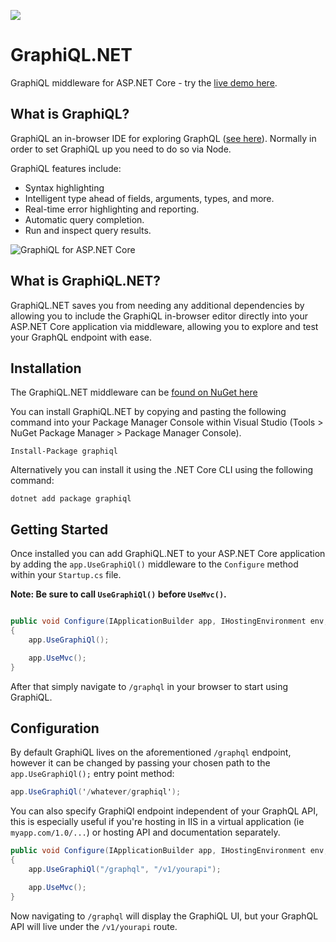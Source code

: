 ![](https://raw.githubusercontent.com/JosephWoodward/graphiql-dotnet/master/assets/logo_128_128.png)

# GraphiQL.NET

GraphiQL middleware for ASP.NET Core - try the [live demo here](http://graphql.org/swapi-graphql/).

## What is GraphiQL?

GraphiQL an in-browser IDE for exploring GraphQL ([see here]( https://github.com/graphql/graphiql)). Normally in order to set GraphiQL up you need to do so via Node.

GraphiQL features include:

- Syntax highlighting
- Intelligent type ahead of fields, arguments, types, and more.
- Real-time error highlighting and reporting.
- Automatic query completion.
- Run and inspect query results.

![GraphiQL for ASP.NET Core](https://raw.githubusercontent.com/JosephWoodward/graphiql-dotnet/master/assets/screenshot.png)

## What is GraphiQL.NET?

GraphiQL.NET saves you from needing any additional dependencies by allowing you to include the GraphiQL in-browser editor directly into your ASP.NET Core application via middleware, allowing you to explore and test your GraphQL endpoint with ease.

## Installation

The GraphiQL.NET middleware can be [found on NuGet here](https://www.nuget.org/packages/graphiql/)

You can install GraphiQL.NET by copying and pasting the following command into your Package Manager Console within Visual Studio (Tools > NuGet Package Manager > Package Manager Console).

```
Install-Package graphiql
```

Alternatively you can install it using the .NET Core CLI using the following command:

```
dotnet add package graphiql
```

## Getting Started

Once installed you can add GraphiQL.NET to your ASP.NET Core application by adding the `app.UseGraphiQl()` middleware to the `Configure` method within your `Startup.cs` file.

**Note: Be sure to call `UseGraphiQl()` before `UseMvc()`.**

```csharp

public void Configure(IApplicationBuilder app, IHostingEnvironment env, ILoggerFactory loggerFactory)
{
    app.UseGraphiQl();

    app.UseMvc();
}
```

After that simply navigate to `/graphql` in your browser to start using GraphiQL.

## Configuration

By default GraphiQL lives on the aforementioned `/graphql` endpoint, however it can be changed by passing your chosen path to the `app.UseGraphiQl();` entry point method:

```csharp
app.UseGraphiQl('/whatever/graphiql');
```

You can also specify GraphiQl endpoint independent of your GraphQL API, this is especially useful if you're hosting in IIS in a virtual application (ie `myapp.com/1.0/...`) or hosting API and documentation separately.

```csharp
public void Configure(IApplicationBuilder app, IHostingEnvironment env, ILoggerFactory loggerFactory)
{
    app.UseGraphiQl("/graphql", "/v1/yourapi");

    app.UseMvc();
}
```

Now navigating to `/graphql` will display the GraphiQL UI, but your GraphQL API will live under the `/v1/yourapi` route.


